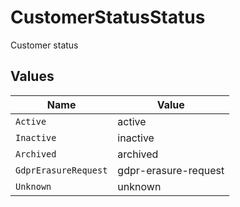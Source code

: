 # CustomerStatusStatus

Customer status


## Values

| Name                 | Value                |
| -------------------- | -------------------- |
| `Active`             | active               |
| `Inactive`           | inactive             |
| `Archived`           | archived             |
| `GdprErasureRequest` | gdpr-erasure-request |
| `Unknown`            | unknown              |